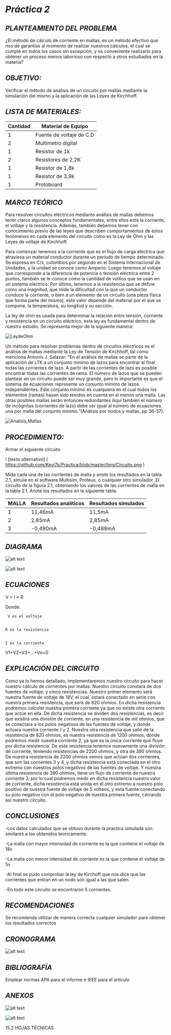 # *Práctica 2*


## *PLANTEAMIENTO DEL PROBLEMA*

¿El método de cálculo de corriente en mallas, es un método efectivo que nos dé garantías al momento de realizar nuestros cálculos, el cual se cumple en todos los casos sin excepción, y es conveniente realizarlo para obtener un proceso menos laborioso con respecto a otros estudiados en la materia?

## *OBJETIVO:*

Verificar el método de análisis de un circuito por mallas mediante la simulación del mismo y la aplicación de las Leyes de Kirchhoff.

## *LISTA DE MATERIALES:*

| Cantidad | Material de Equipo |
| ------------- | ------------- |
| 1  | Fuente de voltaje de C.D |
| 2  | Multímetro digital  |
|  1 | Resistor de 1k  |
|  2 | Resistores de 2,2K  |
| 1 | Resistor de 1,8k  |
| 1  | Resistor de 3,9k  |
| 1  | Protoboard          |

## *MARCO TEÓRICO*


Para resolver circuitos eléctricos mediante análisis de mallas debemos tener claros algunos conceptos fundamentales, entre ellos está la corriente, el voltaje y la resistencia. Además, también debemos tener con conocimiento previo de las leyes que describen comportamientos de estos fenómenos en cada elemento del circuito como es la Ley de Ohm y las Leyes de voltaje de Kirchhoff. 


Para comenzar tenemos a la corriente que es el flujo de carga eléctrica que atraviesa un material conductor durante un periodo de tiempo determinado. Se expresa en C/s, culombios por segundo en el Sistema Internacional de Unidades, y la unidad se conoce como Amperio. Luego tenemos al voltaje que corresponde a la diferencia de potencia o tensión eléctrica entre 2 puntos, también se le conoce como la cantidad de voltios que se usan en un sistema eléctrico. Por último, tenemos a la resistencia que se define como una magnitud, que mide la dificultad con la que un conductor conduce la corriente, o bien a un elemento de un circuito (una pieza física que forma parte del mismo), este valor depende del material por el que se compone, la temperatura, su longitud y su sección.


La ley de ohm es usada para determinar la relación entre tensión, corriente y resistencia en un circuito eléctrico, esta ley es fundamental dentro de nuestro estudio. Se representa mejor de la siguiente manera:


![LeydeOhm]( https://github.com/Kevi7k/Practica/blob/master/Img/ley-de-ohm.png)


Un método para resolver problemas dentro de circuitos eléctricos es el análisis de mallas mediante la Ley de Tensión de Kirchhoff, tal como menciona Antonio J. Salazar: “En el análisis de mallas se parte de la aplicación de LTK a un conjunto mínimo de lazos para encontrar al final todas las corrientes de lazo. A partir de las corrientes de lazo es posible encontrar todas las corrientes de rama. El número de lazos que se pueden plantear en un circuito puede ser muy grande, pero lo importante es que el sistema de ecuaciones represente un conjunto mínimo de lazos independientes. Este conjunto mínimo es cualquiera en el cual todos los elementos (ramas) hayan sido tenidos en cuenta en al menos una malla. Las otras posibles mallas serán entonces redundantes Aquí también el número de incógnitas (corrientes de lazo) debe ser igual al número de ecuaciones, una por malla del conjunto mínimo.”(Análisis por nodos y mallas, pp 36-37).


![Analisis,Mallas]( https://github.com/Kevi7k/Practica/blob/master/Img/Ley-Voltaje-Kirchoff.png)



## *PROCEDIMIENTO:*

Armar el siguiente circuito


! [texto alternativo] ( https://github.com/Kevi7k/Practica/blob/master/Img/Circuito.png )


Mida cada una de las corrientes de malla y anote los resultados en la tabla 2.1, simule en el software Multisim, Proteus, o cualquier otro simulador .El circuito de la figura 2.1, obteniendo los valores de las corrientes de malla en la tabla 2.1. Anote los resultados en la siguiente tabla.

| MALLA | Resultados análiticos |Resultados simulados |
|----|--------|-------------|
|    1 |   11,46mA | 11,5mA |
|   2  |   2,85mA | 2,85mA |
|   3   |   -0,490mA | -0,488mA |

## *DIAGRAMA*

![alt text](https://github.com/Kevi7k/Practica/blob/master/Img/Diagrama.png)

![alt text](https://github.com/Kevi7k/Practica/blob/master/Img/TinkerCad.png)

## *ECUACIONES*


V = I * R 


Donde: 

	 V es el voltaje


	R es la resistencia
	
	
	I es la corriente
	
	
V1+V2+V3+…+Vn=0


## *EXPLICACIÓN DEL CIRCUITO*

Como ya lo hemos detallado, implementaremos nuestro circuito para hacer nuestro cálculo de corrientes por mallas. Nuestro circuito constara de dos fuentes de voltaje, y cinco resistencias.
Nuestro primer elemento será nuestra fuente de voltaje de 18V, el cual, estará conectado en serie con nuestra primera resistencia, que será de 820 ohmios. En dicha resistencia podremos calcular nuestra primera corriente ya que no existe otra corriente que actúe en ella. De dicha resistencia se dividen dos resistencias, es decir que existirá una división de corriente, en una resistencia de mil ohmios, que se conectara a los polos negativos de las fuentes de voltaje, y donde actuara nuestra corriente 1 y 2. Nuestra otra resistencia que salió de la resistencia de 820 ohmios, es nuestra resistencia de 1200 ohmios, donde podremos medir nuestra corriente 2, ya que es la única corriente que fluye por dicha resistencia. De esta resistencia tenemos nuevamente una división de corriente, teniendo resistencias de 2200 ohmios, y otra de 390 ohmios. De nuestra resistencia de 2200 ohmios vemos que actúan dos corrientes, que son las corrientes 3 y 4, y dicha resistencia está conectada en el otro extremo con nuestros polos negativos de las fuentes de voltaje. Y nuestra última resistencia de 390 ohmios, tiene un flujo de corriente de nuestra corriente 3, por lo cual podremos medir en dicha resistencia nuestro valor de corriente, dicha resistencia está unida en el otro extremo a nuestro polo positivo de nuestra fuente de voltaje de 5 volteos, y esta fuente conectando su polo negativo con el polo negativo de nuestra primera fuente, cerrando así nuestro circuito.


## *CONCLUSIONES*

-Los datos calculados que se obtuvo durante la practica simulada son similares a los obtenidos teoricamente.


-La malla con mayor intensidad de corriente es la que contiene el voltaje de 18v


-La malla con menor intensidad de corriente es la que contiene el voltaje de 5v


-Al final se pudo comprobar la ley de Kirchoff que nos dice que las corrientes que entran en un nodo son igual a las que salen.


-En todo este circuito se encontraron 5 corrientes. 


## *RECOMENDACIONES*

Se recomienda utilizar de manera correcta cualquier simulador para obtener los resultados correctos


## *CRONOGRAMA*

![alt text](https://github.com/Kevi7k/Practica/blob/master/Cronograma/Cronograma.jpeg)

## *BIBLIOGRAFÍA*

Emplear normas APA para el informe e IEEE para el artículo

## *ANEXOS*
![alt text](https://github.com/Kevi7k/Practica/blob/master/Img/Mallas.jpeg)

![alt text](https://github.com/Kevi7k/Practica/blob/master/Img/Corrientes.png)


15.2 HOJAS TÉCNICAS
